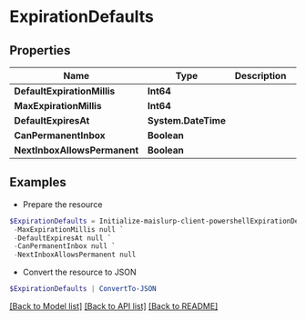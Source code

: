 # ExpirationDefaults
## Properties

Name | Type | Description | Notes
------------ | ------------- | ------------- | -------------
**DefaultExpirationMillis** | **Int64** |  | [optional] 
**MaxExpirationMillis** | **Int64** |  | [optional] 
**DefaultExpiresAt** | **System.DateTime** |  | [optional] 
**CanPermanentInbox** | **Boolean** |  | [optional] 
**NextInboxAllowsPermanent** | **Boolean** |  | [optional] 

## Examples

- Prepare the resource
```powershell
$ExpirationDefaults = Initialize-maislurp-client-powershellExpirationDefaults  -DefaultExpirationMillis null `
 -MaxExpirationMillis null `
 -DefaultExpiresAt null `
 -CanPermanentInbox null `
 -NextInboxAllowsPermanent null
```

- Convert the resource to JSON
```powershell
$ExpirationDefaults | ConvertTo-JSON
```

[[Back to Model list]](../README#documentation-for-models) [[Back to API list]](../README#documentation-for-api-endpoints) [[Back to README]](../README)

